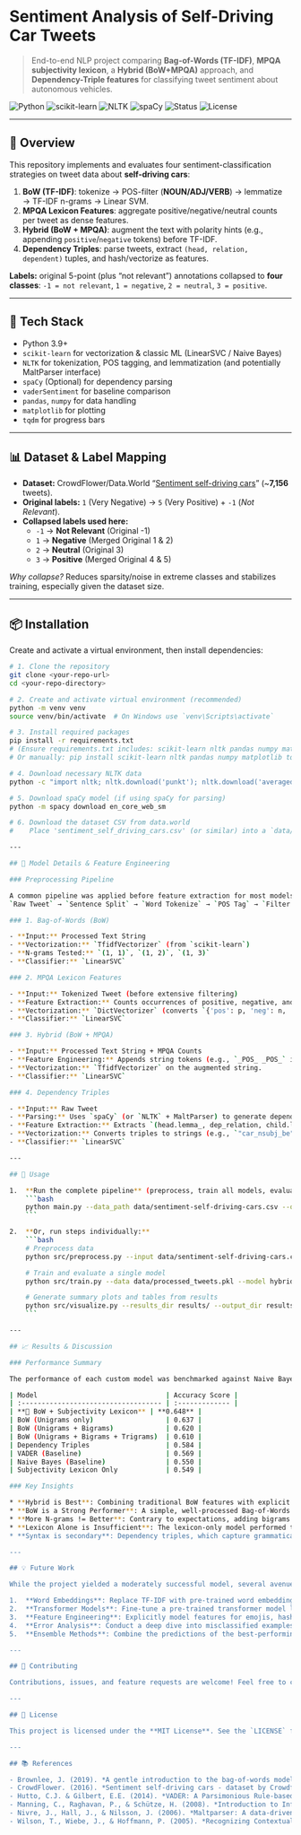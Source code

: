 # Sentiment Analysis of Self-Driving Car Tweets

> End-to-end NLP project comparing **Bag-of-Words (TF-IDF)**, **MPQA subjectivity lexicon**, a **Hybrid (BoW+MPQA)** approach, and **Dependency-Triple features** for classifying tweet sentiment about autonomous vehicles.

![Python](https://img.shields.io/badge/Python-3.9%2B-3776AB)
![scikit-learn](https://img.shields.io/badge/scikit--learn-ML-orange)
![NLTK](https://img.shields.io/badge/NLTK-NLP-4CAF50)
![spaCy](https://img.shields.io/badge/spaCy-Parser-09A3D5) <!-- Or MaltParser -->
![Status](https://img.shields.io/badge/Status-Academic%20Project-blue)
![License](https://img.shields.io/badge/License-MIT-lightgrey) <!-- Placeholder License -->

---

## 🔎 Overview

This repository implements and evaluates four sentiment-classification strategies on tweet data about **self-driving cars**:

1.  **BoW (TF-IDF)**: tokenize → POS-filter (**NOUN/ADJ/VERB**) → lemmatize → TF-IDF n-grams → Linear SVM.
2.  **MPQA Lexicon Features**: aggregate positive/negative/neutral counts per tweet as dense features.
3.  **Hybrid (BoW + MPQA)**: augment the text with polarity hints (e.g., appending `positive`/`negative` tokens) before TF-IDF.
4.  **Dependency Triples**: parse tweets, extract `(head, relation, dependent)` tuples, and hash/vectorize as features.

**Labels:** original 5-point (plus “not relevant”) annotations collapsed to **four classes**: `-1 = not relevant`, `1 = negative`, `2 = neutral`, `3 = positive`.

---

## 🧰 Tech Stack

- Python 3.9+
- `scikit-learn` for vectorization & classic ML (LinearSVC / Naive Bayes)
- `NLTK` for tokenization, POS tagging, and lemmatization (and potentially MaltParser interface)
- `spaCy` (Optional) for dependency parsing
- `vaderSentiment` for baseline comparison
- `pandas`, `numpy` for data handling
- `matplotlib` for plotting
- `tqdm` for progress bars

---

## 📊 Dataset & Label Mapping

- **Dataset:** CrowdFlower/Data.World “[Sentiment self-driving cars](https://data.world/crowdflower/sentiment-self-driving-cars)” (~**7,156** tweets).
- **Original labels:** `1` (Very Negative) → `5` (Very Positive) + `-1` (*Not Relevant*).
- **Collapsed labels used here:**
    - `-1` → **Not Relevant** (Original -1)
    - `1` → **Negative** (Merged Original 1 & 2)
    - `2` → **Neutral** (Original 3)
    - `3` → **Positive** (Merged Original 4 & 5)

*Why collapse?* Reduces sparsity/noise in extreme classes and stabilizes training, especially given the dataset size.

---

## 📦 Installation

Create and activate a virtual environment, then install dependencies:

```bash
# 1. Clone the repository
git clone <your-repo-url>
cd <your-repo-directory>

# 2. Create and activate virtual environment (recommended)
python -m venv venv
source venv/bin/activate  # On Windows use `venv\Scripts\activate`

# 3. Install required packages
pip install -r requirements.txt
# (Ensure requirements.txt includes: scikit-learn nltk pandas numpy matplotlib tqdm vaderSentiment spacy)
# Or manually: pip install scikit-learn nltk pandas numpy matplotlib tqdm vaderSentiment spacy

# 4. Download necessary NLTK data
python -c "import nltk; nltk.download('punkt'); nltk.download('averaged_perceptron_tagger'); nltk.download('wordnet'); nltk.download('omw-1.4')"

# 5. Download spaCy model (if using spaCy for parsing)
python -m spacy download en_core_web_sm

# 6. Download the dataset CSV from data.world
#    Place 'sentiment_self_driving_cars.csv' (or similar) into a `data/` subdirectory.

---

## 🔬 Model Details & Feature Engineering

### Preprocessing Pipeline

A common pipeline was applied before feature extraction for most models:
`Raw Tweet` → `Sentence Split` → `Word Tokenize` → `POS Tag` → `Filter (Keep Noun/Adj/Verb)` → `Lemmatize` → `Processed Text String`

### 1. Bag-of-Words (BoW)

- **Input:** Processed Text String
- **Vectorization:** `TfidfVectorizer` (from `scikit-learn`)
- **N-grams Tested:** `(1, 1)`, `(1, 2)`, `(1, 3)`
- **Classifier:** `LinearSVC`

### 2. MPQA Lexicon Features

- **Input:** Tokenized Tweet (before extensive filtering)
- **Feature Extraction:** Counts occurrences of positive, negative, and neutral words using the [MPQA Subjectivity Lexicon](http://mpqa.cs.pitt.edu/lexicons/subj_lexicon/).
- **Vectorization:** `DictVectorizer` (converts `{'pos': p, 'neg': n, 'neu': z}` counts to matrix).
- **Classifier:** `LinearSVC`

### 3. Hybrid (BoW + MPQA)

- **Input:** Processed Text String + MPQA Counts
- **Feature Engineering:** Appends string tokens (e.g., `_POS_ _POS_` if 2 positive words found) to the end of the processed text.
- **Vectorization:** `TfidfVectorizer` on the augmented string.
- **Classifier:** `LinearSVC`

### 4. Dependency Triples

- **Input:** Raw Tweet
- **Parsing:** Uses `spaCy` (or `NLTK` + MaltParser) to generate dependency parses for each sentence.
- **Feature Extraction:** Extracts `(head.lemma_, dep_relation, child.lemma_)` triples.
- **Vectorization:** Converts triples to strings (e.g., `"car_nsubj_be"`) and uses `TfidfVectorizer` or `HashingVectorizer`.
- **Classifier:** `LinearSVC`

---

## 🚀 Usage

1.  **Run the complete pipeline** (preprocess, train all models, evaluate, and generate summary):
    ```bash
    python main.py --data_path data/sentiment-self-driving-cars.csv --output_dir results/
    ```

2.  **Or, run steps individually:**
    ```bash
    # Preprocess data
    python src/preprocess.py --input data/sentiment-self-driving-cars.csv --output data/processed_tweets.pkl

    # Train and evaluate a single model
    python src/train.py --data data/processed_tweets.pkl --model hybrid --save_report results/hybrid_report.json

    # Generate summary plots and tables from results
    python src/visualize.py --results_dir results/ --output_dir results/
    ```

---

## 📈 Results & Discussion

### Performance Summary

The performance of each custom model was benchmarked against Naive Bayes and the VADER sentiment library. The combined **Bag-of-Words + MPQA Lexicon** approach achieved the highest accuracy.

| Model                                | Accuracy Score |
| :----------------------------------- | :------------- |
| **🥇 BoW + Subjectivity Lexicon** | **0.648** |
| BoW (Unigrams only)                  | 0.637 |
| BoW (Unigrams + Bigrams)             | 0.620 |
| BoW (Unigrams + Bigrams + Trigrams)  | 0.610 |
| Dependency Triples                   | 0.584 |
| VADER (Baseline)                     | 0.569 |
| Naive Bayes (Baseline)               | 0.550 |
| Subjectivity Lexicon Only            | 0.549 |

### Key Insights

* **Hybrid is Best**: Combining traditional BoW features with explicit sentiment cues from a lexicon provided the most effective model.
* **BoW is a Strong Performer**: A simple, well-processed Bag-of-Words model significantly outperformed both baselines, showing its strength even on noisy tweet data.
* **More N-grams != Better**: Contrary to expectations, adding bigrams and trigrams slightly degraded performance, possibly due to overfitting on this dataset.
* **Lexicon Alone is Insufficient**: The lexicon-only model performed the worst, likely because it couldn't handle the slang, misspellings, and novel words common in tweets.
* **Syntax is secondary**: Dependency triples, which capture grammatical structure, were better than the baselines but less effective than the lexical BoW approaches for this task.

---

## 💡 Future Work

While the project yielded a moderately successful model, several avenues exist for improvement:

1.  **Word Embeddings**: Replace TF-IDF with pre-trained word embeddings (e.g., GloVe, Word2Vec, fastText) to capture semantic meaning.
2.  **Transformer Models**: Fine-tune a pre-trained transformer model like `BERTweet` or `DistilBERT`, which are state-of-the-art for many NLP tasks.
3.  **Feature Engineering**: Explicitly model features for emojis, hashtags, user mentions, negation, and sentiment shifters (e.g., "very", "hardly").
4.  **Error Analysis**: Conduct a deep dive into misclassified examples to identify systematic model weaknesses.
5.  **Ensemble Methods**: Combine the predictions of the best-performing models to potentially boost overall accuracy.

---

## 🤝 Contributing

Contributions, issues, and feature requests are welcome! Feel free to check the issues page.

---

## 📄 License

This project is licensed under the **MIT License**. See the `LICENSE` file for details.

---

## 📚 References

- Brownlee, J. (2019). *A gentle introduction to the bag-of-words model*. Machine Learning Mastery.
- CrowdFlower. (2016). *Sentiment self-driving cars - dataset by Crowdflower*. data.world.
- Hutto, C.J. & Gilbert, E.E. (2014). *VADER: A Parsimonious Rule-based Model for Sentiment Analysis of Social Media Text*. ICWSM-14.
- Manning, C., Raghavan, P., & Schütze, H. (2008). *Introduction to Information Retrieval*. Cambridge University Press.
- Nivre, J., Hall, J., & Nilsson, J. (2006). *Maltparser: A data-driven parser-generator for dependency parsing*. LREC.
- Wilson, T., Wiebe, J., & Hoffmann, P. (2005). *Recognizing Contextual Polarity in Phrase-Level Sentiment Analysis*. HLT-EMNLP-2005.

